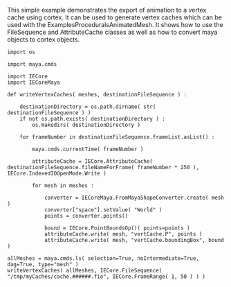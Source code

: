 This simple example demonstrates the export of animation to a vertex cache using cortex. It can be used to generate vertex caches which can be used with the  ExamplesProceduralsAnimatedMesh. It shows how to use the FileSequence and AttributeCache classes as well as how to convert maya objects to cortex objects.

```
import os

import maya.cmds

import IECore
import IECoreMaya

def writeVertexCaches( meshes, destinationFileSequence ) :

	destinationDirectory = os.path.dirname( str( destinationFileSequence ) )
	if not os.path.exists( destinationDirectory ) :
		os.makedirs( destinationDirectory )
		
	for frameNumber in destinationFileSequence.frameList.asList() :
	
		maya.cmds.currentTime( frameNumber )
		
		attributeCache = IECore.AttributeCache( destinationFileSequence.fileNameForFrame( frameNumber * 250 ), IECore.IndexedIOOpenMode.Write )
		
		for mesh in meshes :
		
			converter = IECoreMaya.FromMayaShapeConverter.create( mesh )
			converter["space"].setValue( "World" )
			points = converter.points()
			
			bound = IECore.PointBoundsOp()( points=points )
			attributeCache.write( mesh, "vertCache.P", points )
			attributeCache.write( mesh, "vertCache.boundingBox", bound )

allMeshes = maya.cmds.ls( selection=True, noIntermediate=True, dag=True, type="mesh" )
writeVertexCaches( allMeshes, IECore.FileSequence( "/tmp/myCaches/cache.######.fio", IECore.FrameRange( 1, 50 ) ) )



```